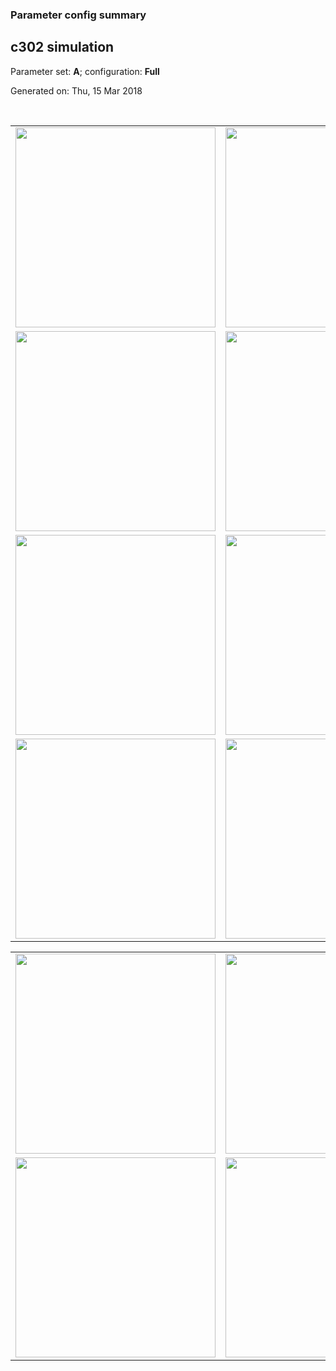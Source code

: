 ### Parameter config summary 
<h2>c302 simulation</h2>
<p>Parameter set: <b>A</b>; configuration: <b>Full</b></p>
<p>Generated on: Thu, 15 Mar 2018</p><br/>
<table>

<tr>
  <td><a href="images/neurons_A_Full.png"><img alt=" " src="images/neurons_A_Full.png" height="320"/></a></td>
  <td><a href="images/traces_neuron_Full_A.png"><img alt=" " src="images/traces_neuron_Full_A.png" height="320"/></a></td>
</tr>

<tr>
  <td><a href="images/neuron_activity_A_Full.png"><img alt=" " src="images/neuron_activity_A_Full.png" height="320"/></a></td>
  <td><a href="images/traces_neuron_activity_Full_A.png"><img alt=" " src="images/traces_neuron_activity_Full_A.png" height="320"/></a></td>
</tr>

<tr>
  <td><a href="images/muscles_A_Full.png"><img alt=" " src="images/muscles_A_Full.png" height="320"/></a></td>
  <td><a href="images/traces_muscles_Full_A.png"><img alt=" " src="images/traces_muscles_Full_A.png" height="320"/></a></td>
</tr>

<tr>
  <td><a href="images/muscle_activity_A_Full.png"><img alt=" " src="images/muscle_activity_A_Full.png" height="320"/></a></td>
  <td><a href="images/traces_muscles_activity_Full_A.png"><img alt=" " src="images/traces_muscles_activity_Full_A.png" height="320"/></a></td>
</tr>
</table>
<table>

<tr><td><a href="images/c302_A_Full_exc_to_neurons.png"><img alt=" " src="images/c302_A_Full_exc_to_neurons.png" height="320"/></a></td>

  <td><a href="images/c302_A_Full_inh_to_neurons.png"><img alt=" " src="images/c302_A_Full_inh_to_neurons.png" height="320"/></a></td>

  <td><a href="images/c302_A_Full_elec_neurons_neurons.png"><img alt=" " src="images/c302_A_Full_elec_neurons_neurons.png" height="320"/></a></td></tr>

<tr><td><a href="images/c302_A_Full_exc_to_muscles.png"><img alt=" " src="images/c302_A_Full_exc_to_muscles.png" height="320"/></a></td>

  <td><a href="images/c302_A_Full_inh_to_muscles.png"><img alt=" " src="images/c302_A_Full_inh_to_muscles.png" height="320"/></a></td></tr>
</table>
